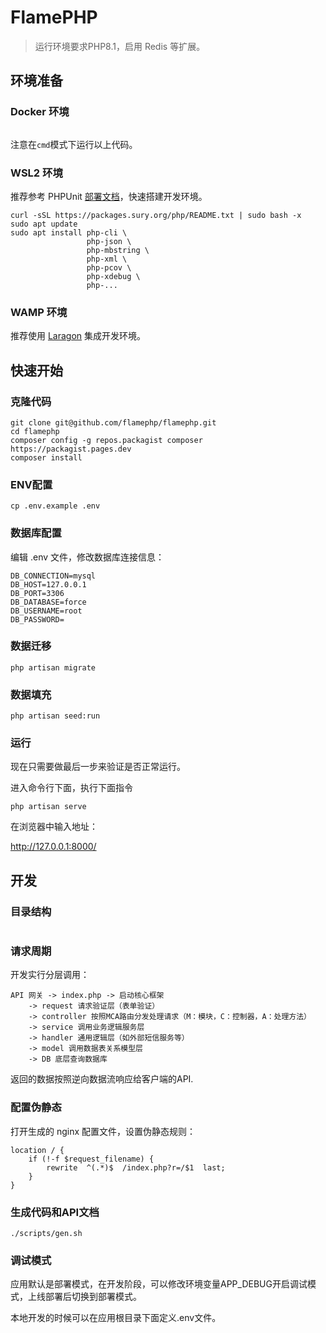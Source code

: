 # FlamePHP

> 运行环境要求PHP8.1，启用 Redis 等扩展。

## 环境准备

### Docker 环境

```shell

```

注意在`cmd`模式下运行以上代码。

### WSL2 环境

推荐参考 PHPUnit [部署文档](https://docs.phpunit.de/en/10.0/installation.html)，快速搭建开发环境。

```shell
curl -sSL https://packages.sury.org/php/README.txt | sudo bash -x
sudo apt update
sudo apt install php-cli \
                 php-json \
                 php-mbstring \
                 php-xml \
                 php-pcov \
                 php-xdebug \
                 php-...
```

### WAMP 环境

推荐使用 [Laragon](https://laragon.org/download/) 集成开发环境。

## 快速开始

### 克隆代码

```
git clone git@github.com/flamephp/flamephp.git
cd flamephp
composer config -g repos.packagist composer https://packagist.pages.dev
composer install
```

### ENV配置

```
cp .env.example .env
```

### 数据库配置

编辑 .env 文件，修改数据库连接信息：

```
DB_CONNECTION=mysql
DB_HOST=127.0.0.1
DB_PORT=3306
DB_DATABASE=force
DB_USERNAME=root
DB_PASSWORD=
```

### 数据迁移

```
php artisan migrate
```

### 数据填充

```
php artisan seed:run
```

### 运行

现在只需要做最后一步来验证是否正常运行。

进入命令行下面，执行下面指令

```
php artisan serve
```

在浏览器中输入地址：

http://127.0.0.1:8000/

## 开发

### 目录结构

```

```

### 请求周期

开发实行分层调用：

```
API 网关 -> index.php -> 启动核心框架
	-> request 请求验证层（表单验证）
	-> controller 按照MCA路由分发处理请求（M：模块，C：控制器，A：处理方法）
	-> service 调用业务逻辑服务层
	-> handler 通用逻辑层（如外部短信服务等）
	-> model 调用数据表关系模型层
	-> DB 底层查询数据库
```

返回的数据按照逆向数据流响应给客户端的API.

### 配置伪静态

打开生成的 nginx 配置文件，设置伪静态规则：

```
location / {
    if (!-f $request_filename) {
   	    rewrite  ^(.*)$  /index.php?r=/$1  last;
    }
}
```

### 生成代码和API文档

```shell
./scripts/gen.sh
```

### 调试模式

应用默认是部署模式，在开发阶段，可以修改环境变量APP_DEBUG开启调试模式，上线部署后切换到部署模式。

本地开发的时候可以在应用根目录下面定义.env文件。
